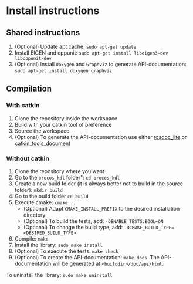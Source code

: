 # Install instructions

## Shared instructions

1. (Optional) Update apt cache: `sudo apt-get update`
2. Install EIGEN and cppunit: `sudo apt-get install libeigen3-dev libcppunit-dev`
3. (Optional) Install `Doxygen` and `Graphviz` to generate API-documentation: `sudo apt-get install doxygen graphviz`

## Compilation

### With catkin

1. Clone the repository inside the workspace
2. Build with your catkin tool of preference
3. Source the workspace
4. (Optional) To generate the API-documentation use either [rosdoc_lite](http://wiki.ros.org/rosdoc_lite) or
[catkin_tools_document](https://github.com/mikepurvis/catkin_tools_document)

### Without catkin

1. Clone the repository where you want
2. Go to the `orocos_kdl` folder": `cd orocos_kdl`
3. Create a new build folder (it is always better not to build in the source folder): `mkdir build`
4. Go to the build folder `cd build`
5. Execute cmake: `cmake ..`
   - (Optional) Adapt `CMAKE_INSTALL_PREFIX` to the desired installation directory
   - (Optional) To build the tests, add: `-DENABLE_TESTS:BOOL=ON`
   - (Optional) To change the build type, add: `-DCMAKE_BUILD_TYPE=<DESIRED_BUILD_TYPE>`
6. Compile: `make`
7. Install the library: `sudo make install`
8. (Optional) To execute the tests: `make check`
9. (Optional) To create the API-documentation: `make docs`. The API-documentation will be generated at
`<builddir>/doc/api/html`.

To uninstall the library: `sudo make uninstall`
